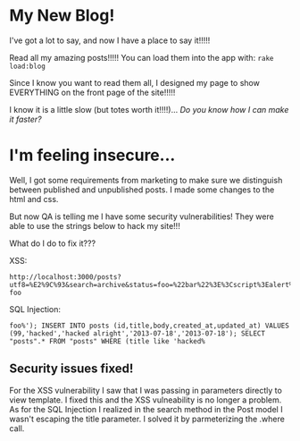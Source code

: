 # My New Blog!

I've got a lot to say, and now I have a place to say it!!!!!

Read all my amazing posts!!!!! You can load them into the app with: `rake load:blog`

Since I know you want to read them all, I designed my page to show EVERYTHING on the front page of the site!!!!!

I know it is a little slow (but totes worth it!!!!)... _Do you know how I can make it faster?_

# I'm feeling insecure...

Well, I got some requirements from marketing to make sure we distinguish between published and unpublished posts. I made some changes to the html and css.

But now QA is telling me I have some security vulnerabilities! They were able to use the strings below to hack my site!!!

What do I do to fix it???


XSS:
```
http://localhost:3000/posts?utf8=%E2%9C%93&search=archive&status=foo=%22bar%22%3E%3Cscript%3Ealert%28%22p0wned!!!%22%29%3C/script%3E%3Cp%20data-foo
```

SQL Injection:

```
foo%'); INSERT INTO posts (id,title,body,created_at,updated_at) VALUES (99,'hacked','hacked alright','2013-07-18','2013-07-18'); SELECT "posts".* FROM "posts" WHERE (title like 'hacked%
```

## Security issues fixed!

For the XSS vulnerability I saw that I was passing in parameters directly to view template.  I fixed this and the XSS vulneability is no longer a problem.  As for the SQL Injection I realized in the search method in the Post model I wasn't escaping the title parameter.  I solved it by parmeterizing the .where call.
